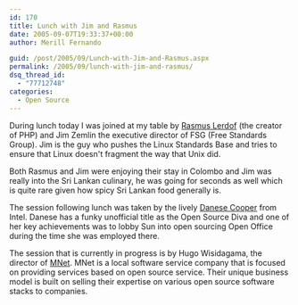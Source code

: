 ```yaml
---
id: 170
title: Lunch with Jim and Rasmus
date: 2005-09-07T19:33:37+00:00
author: Merill Fernando

guid: /post/2005/09/Lunch-with-Jim-and-Rasmus.aspx
permalink: /2005/09/lunch-with-jim-and-rasmus/
dsq_thread_id:
  - "77712748"
categories:
  - Open Source
---
```


<p>During lunch today I was joined at my table by <a href="http://www.lerdorf.com/">Rasmus Lerdof</a> (the creator of PHP) and Jim 
Zemlin the executive director of FSG (Free Standards Group). Jim is the guy who 
pushes the Linux Standards Base and tries to ensure that Linux doesn't fragment 
the way that Unix did.</p>
<p>Both&nbsp;Rasmus and Jim&nbsp;were enjoying their stay in Colombo and Jim was 
really into the Sri Lankan culinary, he was going for seconds as well which is 
quite rare given how spicy Sri Lankan food generally is.</p>
<p>The session following lunch was taken by the lively <a href="http://danesecooper.blogs.com/divablog/">Danese Cooper</a>&nbsp;from 
Intel. Danese has a funky unofficial title as the Open Source Diva and one of 
her key achievements was to lobby Sun into open sourcing Open Office during the 
time she was employed there. </p>
<p>The session that is currently in progress is by Hugo Wisidagama, the director 
of <a href="http://www.mnetplus.com/">MNet</a>. MNet is a local software service 
company that is focused on providing services based on open source service. 
Their unique business model is built on selling their expertise on various open 
source software stacks to companies.</p>
